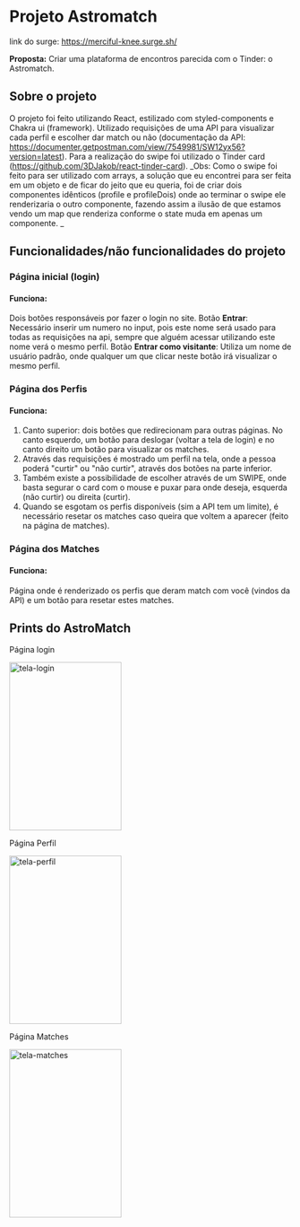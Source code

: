 # Projeto Astromatch

link do surge: https://merciful-knee.surge.sh/

**Proposta:** Criar uma plataforma de encontros parecida com o Tinder: o Astromatch.

## Sobre o projeto

O projeto foi feito utilizando React, estilizado com styled-components e Chakra ui (framework). Utilizado requisições de uma API para visualizar cada perfil e escolher dar match ou não (documentação da API: https://documenter.getpostman.com/view/7549981/SW12yx56?version=latest). 
Para a realização do swipe foi utilizado o Tinder card (https://github.com/3DJakob/react-tinder-card).
_Obs: Como o swipe foi feito para ser utilizado com arrays, a solução que eu encontrei para ser feita em um objeto e de ficar do jeito que eu queria, foi de criar dois componentes idênticos (profile e profileDois) onde ao terminar o swipe ele renderizaria o outro componente, fazendo assim a ilusão de que estamos vendo um map que renderiza conforme o state muda em apenas um componente. _

## Funcionalidades/não funcionalidades do projeto

### Página inicial (login)
#### Funciona:<br>
Dois botões responsáveis por fazer o login no site.
Botão **Entrar**: Necessário inserir um numero no input, pois este nome será usado para todas as requisições na api, sempre que alguém acessar utilizando este nome verá o mesmo perfil.
Botão **Entrar como visitante**: Utiliza um nome de usuário padrão, onde qualquer um que clicar neste botão irá visualizar o mesmo perfil. 

### Página dos Perfis

#### Funciona:<br>

1. Canto superior: dois botões que redirecionam para outras páginas. No canto esquerdo, um botão para deslogar (voltar a tela de login) e no canto direito um botão para visualizar os matches.
2. Através das requisições é mostrado um perfil na tela, onde a pessoa poderá "curtir" ou "não curtir", através dos botões na parte inferior.
3. Também existe a possibilidade de escolher através de um SWIPE, onde basta segurar o card com o mouse e puxar para onde deseja, esquerda (não curtir) ou direita (curtir).
4. Quando se esgotam os perfis disponíveis (sim a API tem um limite), é necessário resetar os matches caso queira que voltem a aparecer (feito na página de matches).

### Página dos Matches

#### Funciona:<br>

Página onde é renderizado os perfis que deram match com você (vindos da API) e um botão para resetar estes matches.

## Prints do AstroMatch

<p>Página login</p>
<img src="https://user-images.githubusercontent.com/100432523/178164738-b3c5dce0-3553-4f53-8ce8-94863d25528b.png" alt="tela-login" width="200px" height="300px"/>

<p>Página Perfil</p>
<img src="https://user-images.githubusercontent.com/100432523/178164740-a9f7347f-ab71-496b-90ee-db2748a3508d.png" alt="tela-perfil" width="200px" height="300px"/>

<p>Página Matches</p>
<img src="https://user-images.githubusercontent.com/100432523/178164739-f09a374f-ffbc-4b11-ae34-49cd648adc93.png" alt="tela-matches" width="200px" height="300px"/>

